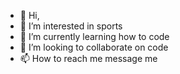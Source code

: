 - 👋 Hi,
- 👀 I’m interested in sports
- 🌱 I’m currently learning how to code
- 💞️ I’m looking to collaborate on code
- 📫 How to reach me message me

<!---
tommypritchett/tommypritchett is a ✨ special ✨ repository because its `README.md` (this file) appears on your GitHub profile.
You can click the Preview link to take a look at your changes.
--->
